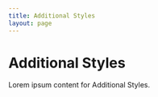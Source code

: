 ```yaml
---
title: Additional Styles
layout: page
---
```


# Additional Styles

Lorem ipsum content for Additional Styles.
